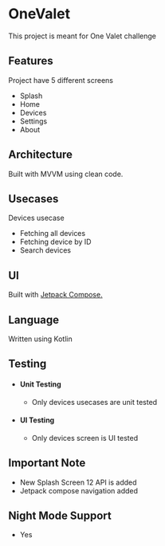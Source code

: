 # OneValet
This project is meant for One Valet challenge

## Features
Project have 5 different screens
- Splash
- Home
- Devices
- Settings
- About

## Architecture
Built with MVVM using clean code.

## Usecases
Devices usecase
- Fetching all devices
- Fetching device by ID
- Search devices

## UI 
Built with [Jetpack Compose.](https://developer.android.com/jetpack/compose)

## Language
Written using Kotlin

## Testing
- #### Unit Testing
  - Only devices usecases are unit tested
- #### UI Testing
  - Only devices screen is UI tested

## Important Note
- New Splash Screen 12 API is added 
- Jetpack compose navigation added

## Night Mode Support
- Yes 
 
